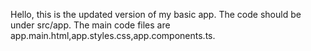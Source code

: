  Hello, this is the updated version of my basic app. The code should be under src/app. The main code files are app.main.html,app.styles.css,app.components.ts.
